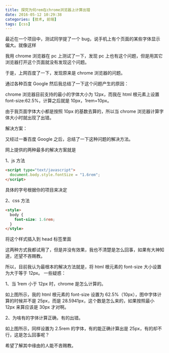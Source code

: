 ```yaml
---
title: 探究为何rem在chrome浏览器上计算出错
date: 2016-05-12 10:29:38
categories: [技术, 前端]
tags: [css]
---
```


最近在一个项目中，测试同学提了一个 bug，说手机上有个页面的某些字体显示偏大。就像这样

<!-- more -->

我用 chrome 浏览器在 pc 上测试了一下，发现 pc 上也有这个问题，但是用其它浏览器打开这个页面就没有发现这个问题。

于是，上网百度了一下，发现原来是 chrome 浏览器的问题。

通过各种百度 Google 然后我总结了一下这个问题产生的原因：

chrome 浏览器目前支持的最小的字体大小为 12px，而我在 html 根元素上设置 font-size:62.5%，计算之后就是 10px，1rem=10px。

由于我页面字体大小都是按照 10px 的基数去算的，所以当 chrome 浏览器计算字体大小时就出现了出错。

解决方案：

又经过一番百度 Google 之后，总结了一下这种问题的解决方法。

网上提供的两种最多的解决方案就是

1、js 方法

```html
<script type="text/javascript">
  document.body.style.fontSize = "1.6rem";
</script>
```

具体的字号根据你的项目来决定

2、css 方法

```html
<style>
  body {
    font-size: 1.6rem;
  }
</style>
```

将这个样式插入到 head 标签里面

这两种方式我都试用了，但是并没有效果，我也不清楚是怎么回事，如果有大神知道，还望不吝赐教。

所以，目前我认为最根本的解决方法就是，将 html 根元素的 font-size 大小设置为大于等于 12px。
一些疑惑：

1、当 1rem 小于 12px 时，chrome 是怎么计算的。

如上图所示，我的 html 根元素的 font-size 设置为 62.5%（10px），图中字体计算的时候并不是 25px，而是 28.5941px，这个数是怎么来的，如果按照最小 12px 来算应该是 30px 才对啊。

2、为啥有的字体计算正确，有的出错。

如上图所示，同样设置为 2.5rem 的字体，有的能正确计算出是 25px，有的却不行，这是怎么回事呢？

希望了解其中缘由的人能不吝赐教。
